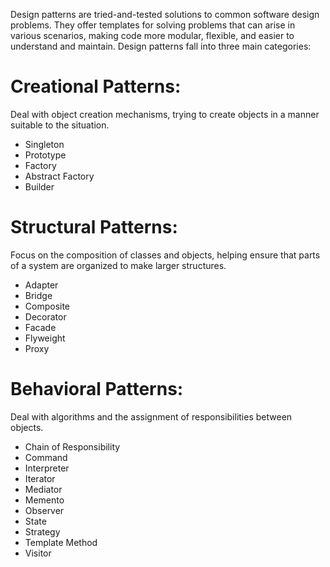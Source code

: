 Design patterns are tried-and-tested solutions to common software design problems. They offer templates for solving problems that can arise in various scenarios, making code more modular, flexible, and easier to understand and maintain. Design patterns fall into three main categories:

# Creational Patterns: 
Deal with object creation mechanisms, trying to create objects in a manner suitable to the situation.
* Singleton
* Prototype
* Factory
* Abstract Factory
* Builder

# Structural Patterns: 
Focus on the composition of classes and objects, helping ensure that parts of a system are organized to make larger structures.
* Adapter
* Bridge
* Composite
* Decorator
* Facade
* Flyweight
* Proxy

# Behavioral Patterns: 
Deal with algorithms and the assignment of responsibilities between objects.
* Chain of Responsibility
* Command
* Interpreter
* Iterator
* Mediator
* Memento
* Observer
* State
* Strategy
* Template Method
* Visitor
